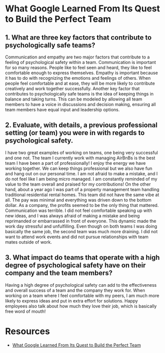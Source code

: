 # What Google Learned From Its Quest to Build the Perfect Team

## 1. What are three key factors that contribute to psychologically safe teams?
Communication and empathy are two major factors that contribute to a feeling of psychological safety within a team. Communication is important for so many reasons. People like to feel seen and heard, they like to feel comfortable enough to express themselves. Empathy is important because it has to do with recognizing the emotions and feelings of others. When people feel comfortable and at ease, they will be more likely to contribute creatively and work together successfully. Another key factor that contributes to psychologically safe teams is the idea of keeping things in balance and taking turns. This can be modeled by allowing all team members to have a voice in discussions and decision making, ensuring all team members have equal input and leadership options.
## 2. Evaluate, with details, a previous professional setting (or team) you were in with regards to psychological safety.
I have two great examples of working on teams, one being very successful and one not. The team I currently work with managing AirBnBs is the best team I have been a part of professionally! I enjoy the energy we have working together. We can keep things professional but we also have fun and hang out on our personal time. I am not afraid to make a mistake, and I do not feel like I am being micro managed. I am constantly reminded of my value to the team overall and praised for my contributions! On the other hand, about a year ago I was part of a property management team handling traditional residential rental homes. This team did not have the same vibe at all. The pay was minimal and everything was driven down to the bottom dollar. As a company, the profits seemed to be the only thing that mattered. Communication was terrible. I did not feel comfortable speaking up with new ideas, and I was always afraid of making a mistake and being  reprimanded or embarrassed  in front of everyone. This dynamic made the work day stressful and unfulfilling. Even though on both teams I was doing basically the same job, the second team was much more draining. I did not want to attend work events and did not pursue relationships with team mates outside of work.
## 3. What impact do teams that operate with a high degree of psychological safety have on their company and the team members?
Having a high degree of psychological safety can add to the effectiveness and overall success of a team and the company they work for. When working on a team where I feel comfortable with my peers, I am much more likely to express ideas and put in extra effort for solutions. Happy employees also talk about how much they love their job, which is basically free word of mouth! 

# Resources
- [What Google Learned From Its Quest to Build the Perfect Team](https://web.archive.org/web/20221125192300/https://www.nytimes.com/2016/02/28/magazine/what-google-learned-from-its-quest-to-build-the-perfect-team.html)<br>